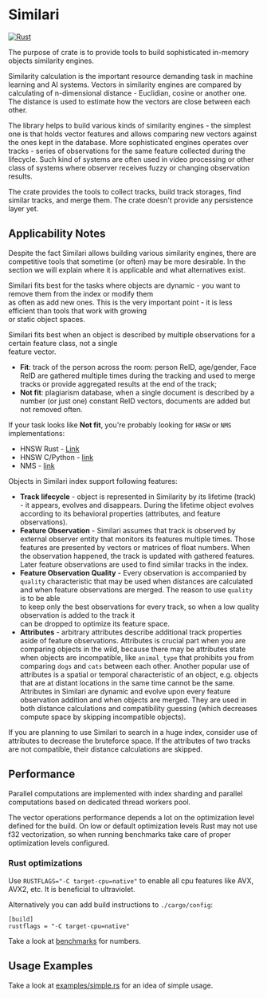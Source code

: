 # Similari

[![Rust](https://github.com/insight-platform/Similari/actions/workflows/rust.yml/badge.svg?branch=main)](https://github.com/insight-platform/Similari/actions/workflows/rust.yml)

The purpose of crate is to provide tools to build sophisticated in-memory objects similarity engines.

Similarity calculation is the important resource demanding task in machine learning and AI systems. Vectors in 
similarity engines are compared by calculating of n-dimensional distance - Euclidian, cosine or another one.
The distance is used to estimate how the vectors are close between each other.

The library helps to build various kinds of similarity engines - the simplest one is that holds vector features and 
allows comparing new vectors against the ones kept in the database. More sophisticated engines operates over tracks - 
series of observations for the same feature collected during the lifecycle. Such kind of systems are often used in video 
processing or other class of systems where observer receives fuzzy or changing observation results.

The crate provides the tools to collect tracks, build track storages, find similar tracks, and merge them. The crate 
doesn't provide any persistence layer yet.

## Applicability Notes

Despite the fact Similari allows building various similarity engines, there are competitive tools that sometime (or 
often) may be more desirable. In the section we will explain where it is applicable and what alternatives exist.

Similari fits best for the tasks where objects are dynamic - you want to remove them from the index or modify them  
as often as add new ones. This is the very important point - it is less efficient than tools that work with growing  
or static object spaces.

Similari fits best when an object is described by multiple observations for a certain feature class, not a single  
feature vector.

* **Fit**: track of the person across the room: person ReID, age/gender, Face ReID are gathered multiple times 
  during the tracking and used to merge tracks or provide aggregated results at the end of the track;
* **Not fit**: plagiarism database, when a single document is described by a number (or just one) 
  constant ReID vectors, documents are added but not removed often.

If your task looks like **Not fit**, you're probably looking for `HNSW` or `NMS` implementations:
* HNSW Rust - [Link](https://github.com/jean-pierreBoth/hnswlib-rs)
* HNSW C/Python - [link](https://github.com/nmslib/hnswlib)
* NMS - [link](https://github.com/nmslib/nmslib)

Objects in Similari index support following features:

* **Track lifecycle** - object is represented in Similarity by its lifetime (track) - it appears, evolves and 
  disappears. During the lifetime object evolves according to its behavioral properties (attributes, and feature 
  observations).
* **Feature Observation** - Similari assumes that track is observed by external observer entity that monitors its 
  features multiple times. Those features are presented by vectors or matrices of float numbers. When the 
  observation happened, the track is updated with gathered features. Later feature observations are used to find 
  similar tracks in the index.
* **Feature Observation Quality** - Every observation is accompanied by `quality` characteristic that may be used 
  when distances are calculated and when feature observations are merged. The reason to use `quality` is to be able  
  to keep only the best observations for every track, so when a low quality observation is added to the track it  
  can be dropped to optimize its feature space. 
* **Attributes** - arbitrary attributes describe additional track properties aside of feature observations. 
  Attributes is crucial part when you are comparing objects in the wild, because there may be attributes state when 
  objects are incompatible, like `animal_type` that prohibits you from comparing `dogs` and `cats` between each other. 
  Another popular use of attributes is a spatial or temporal characteristic of an object, e.g. objects that are at 
  distant locations in the same time cannot be the same. Attributes in Similari are dynamic and evolve upon every 
  feature observation addition and when objects are merged. They are used in both distance calculations and 
  compatibility guessing (which decreases compute space by skipping incompatible objects).

If you are planning to use Similari to search in a huge index, consider use of attributes to decrease the bruteforce 
space. If the attributes of two tracks are not compatible, their distance calculations are skipped.

## Performance

Parallel computations are implemented with index sharding and parallel computations based on dedicated thread workers 
pool.

The vector operations performance depends a lot on the optimization level defined for the build. On low or default 
optimization levels Rust may not use f32 vectorization, so when running benchmarks take care of proper 
optimization levels configured.

### Rust optimizations

Use `RUSTFLAGS="-C target-cpu=native"` to enable all cpu features like AVX, AVX2, etc. It is beneficial to ultraviolet.

Alternatively you can add build instructions to `./cargo/config`:

```
[build]
rustflags = "-C target-cpu=native"
```

Take a look at [benchmarks](benches) for numbers.

## Usage Examples

Take a look at [examples/simple.rs](examples/simple.rs) for an idea of simple usage.

